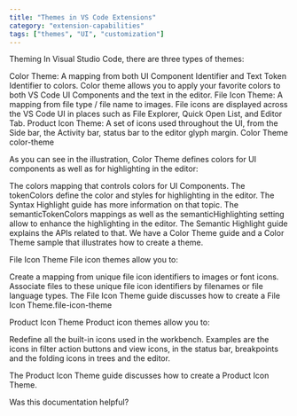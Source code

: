 ```yaml
---
title: "Themes in VS Code Extensions"
category: "extension-capabilities"
tags: ["themes", "UI", "customization"]
---
```



Theming
In Visual Studio Code, there are three types of themes:

Color Theme: A mapping from both UI Component Identifier and Text Token Identifier to colors. Color theme allows you to apply your favorite colors to both VS Code UI Components and the text in the editor.
File Icon Theme: A mapping from file type / file name to images. File icons are displayed across the VS Code UI in places such as File Explorer, Quick Open List, and Editor Tab.
Product Icon Theme: A set of icons used throughout the UI, from the Side bar, the Activity bar, status bar to the editor glyph margin.
Color Theme
color-theme

As you can see in the illustration, Color Theme defines colors for UI components as well as for highlighting in the editor:

The colors mapping that controls colors for UI Components.
The tokenColors define the color and styles for highlighting in the editor. The Syntax Highlight guide has more information on that topic.
The semanticTokenColors mappings as well as the semanticHighlighting setting allow to enhance the highlighting in the editor. The Semantic Highlight guide explains the APIs related to that.
We have a Color Theme guide and a Color Theme sample that illustrates how to create a theme.

File Icon Theme
File icon themes allow you to:

Create a mapping from unique file icon identifiers to images or font icons.
Associate files to these unique file icon identifiers by filenames or file language types.
The File Icon Theme guide discusses how to create a File Icon Theme.file-icon-theme

Product Icon Theme
Product icon themes allow you to:

Redefine all the built-in icons used in the workbench. Examples are the icons in filter action buttons and view icons, in the status bar, breakpoints and the folding icons in trees and the editor.

The Product Icon Theme guide discusses how to create a Product Icon Theme.

Was this documentation helpful?